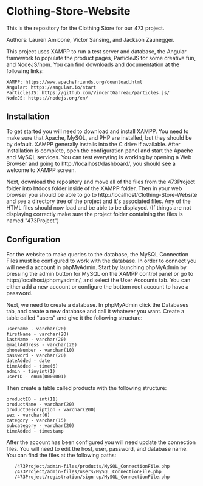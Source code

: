 # Clothing-Store-Website
This is the repository for the Clothing Store for our 473 project.

Authors: Lauren Amicone, Victor Sansing, and Jackson Zaunegger. 

This project uses XAMPP to run a test server and database, the Angular framework to populate the product pages, ParticleJS for some creative fun, and NodeJS/npm. You can find downloads and documentation at the following links:

    XAMPP: https://www.apachefriends.org/download.html
    Angular: https://angular.io/start
    ParticlesJS: https://github.com/VincentGarreau/particles.js/
    NodeJS: https://nodejs.org/en/

## Installation

To get started you will need to download and install XAMPP. You need to make sure that Apache, MySQL, and PHP are installed, but they should be by default. XAMPP generally installs into the C drive if available. After installation is complete, open the configuration panel and start the Apache and MySQL services. You can test everyting is working by opening a Web Browser and going to http://localhost/dashboard/, you should see a welcome to XAMPP screen. 

Next, download the repository and move all of the files from the 473Project folder into htdocs folder inside of the XAMPP folder. Then in your web browser you should be able to go to http://localhost/Clothing-Store-Website and see a directory tree of the project and it's associated files. Any of the HTML files should now load and be able to be displayed. (If things are not displaying correctly make sure the project folder containing the files is named "473Project") 

## Configuration

For the website to make queries to the database, the MySQL Connection Files must be configured to work with the database. In order to connect you will need a account in phpMyAdmin. Start by launching phpMyAdmin by pressing the admin button for MySQL on the XAMPP control panel or go to http://localhost/phpmyadmin/, and select the User Accounts tab. You can either add a new account or configure the bottom root account to have a password. 

Next, we need to create a database. In phpMyAdmin click the Databases tab, and create a new database and call it whatever you want. Create a table called "users" and give it the following structure: 

    username - varchar(20)
    firstName - varchar(20)
    lastName - varchar(20)
    emailAddress - varchar(20)
    phoneNumber - varchar(10)
    password - varchar(20)
    dateAdded - date
    timeAdded - time(6)
    admin - tinyint(1)
    userID - enum(0000001)
    
Then create a table called products with the following structure:

    productID - int(11)
    productName - varchar(20)
    productDescription - varchar(200)
    sex - varchar(6)
    category - varchar(15)
    subcategory - varchar(20)
    timeAdded - timestamp

After the account has been configured you will need update the connection files. You will need to edit the host, user, password, and database name. You can find the files at the following paths:

       /473Project/admin-files/products/MySQL_ConnectionFile.php
       /473Project/admin-files/users/MySQL_ConnectionFile.php
       /473Project/registration/sign-up/MySQL_ConnectionFile.php
       
     
